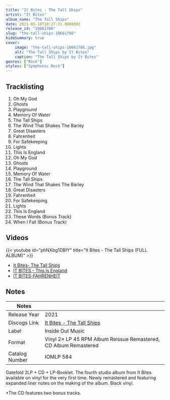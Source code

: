```yaml
---
title: "It Bites - The Tall Ships"
artist: "It Bites"
album_name: "The Tall Ships"
date: 2021-05-10T10:27:31.000000Z
release_id: "18661786"
slug: "the-tall-ships-18661786"
hideSummary: true
cover:
    image: "the-tall-ships-18661786.jpg"
    alt: "The Tall Ships by It Bites"
    caption: "The Tall Ships by It Bites"
genres: ["Rock"]
styles: ["Symphonic Rock"]
---
```


## Tracklisting
1. Oh My God
2. Ghosts
3. Playground
4. Memory Of Water
5. The Tall Ships
6. The Wind That Shakes The Barley
7. Great Disasters
8. Fahrenheit
9. For Safekeeping
10. Lights
11. This Is England
12. Oh My God
13. Ghosts
14. Playground
15. Memory Of Water
16. The Tall Ships
17. The Wind That Shakes The Barley
18. Great Disasters
19. Fahrenheit
20. For Safekeeping
21. Lights
22. This Is England
23. These Words (Bonus Track)
24. When I Fall (Bonus Track)




## Videos
{{< youtube id="phNXbg1DBIY" title="It Bites - The Tall Ships (FULL ALBUM)" >}}
- [It Bites- The Tall Ships](https://www.youtube.com/watch?v=3DFsrm3Oj9w)
- [IT BITES - This Is England](https://www.youtube.com/watch?v=VUO-YxeTw-M)
- [IT BITES-FAHRENHEIT](https://www.youtube.com/watch?v=ngChnyQjAJw)

## Notes
| Notes          |             |
| ---------------| ----------- |
| Release Year   | 2021 |
| Discogs Link   | [It Bites - The Tall Ships](https://www.discogs.com/release/18661786-It-Bites-The-Tall-Ships) |
| Label          | Inside Out Music |
| Format         | Vinyl 2× LP 45 RPM Album Reissue Remastered, CD Album Remastered |
| Catalog Number | IOMLP 584 |

Gatefold 2LP + CD + LP-Booklet.
The fourth studio album from It Bites available on vinyl for the very first time.
Newly remastered and featuring expanded liner notes on the making of the album.
Black vinyl.

*The CD features two bonus tracks. 
